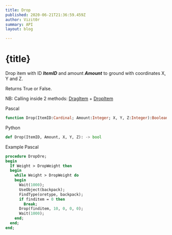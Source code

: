 ```yaml
---
title: Drop 
published: 2020-06-21T21:36:59.459Z
author: Vizit0r
summary: API
layout: blog

---
```


# {title}

Drop item with ID ***ItemID*** and amount ***Amount*** to ground with coordinates X, Y and Z.

Returns True or False.

NB: Calling inside 2 methods: [DragItem](Api/DragItem) + [DropItem](Api/DropItem)

Pascal

```pascal
function Drop(ItemID:Cardinal; Amount:Integer; X, Y, Z:Integer):Boolean

```




Python
```python
def Drop(ItemID, Amount, X, Y, Z): -> bool
```



Example Pascal

```pascal
procedure DropOre;
begin
  If Weight > DropWeight then
  begin
    while Weight > DropWeight do
    begin
      Wait(1000);
      UseObject(backpack);
      FindType(oretype, backpack);
      if finditem = 0 then
        Break;
      Drop(finditem, 10, 0, 0, 0);
      Wait(1000);
    end;
  end;
end;
```

